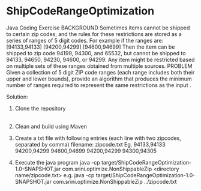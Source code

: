 # ShipCodeRangeOptimization
Java Coding Exercise
BACKGROUND
Sometimes items cannot be shipped to certain zip codes, and the rules for these restrictions are stored as a series of ranges of 5 digit codes. 
For example if the ranges are:
[94133,94133] [94200,94299] [94600,94699]
Then the item can be shipped to zip code 94199, 94300, and 65532, but cannot be shipped to 94133, 94650, 94230, 94600, or 94299.
Any item might be restricted based on multiple sets of these ranges obtained from multiple sources.
PROBLEM
Given a collection of 5 digit ZIP code ranges (each range includes both their upper and lower bounds), provide an algorithm that produces the minimum number of ranges required to represent the same restrictions as the input . 

Solution:
1. Clone the repository
<br></br>
2. Clean and build using Maven

3. Create a txt file with following entries (each line with two zipcodes, separated by comma)
   filename: zipcode.txt
	Eg.
	94133,94133
    94200,94299
    94600,94699
    94200,94299
    94300,94305
    
4. Execute the java program
java -cp target/ShipCodeRangeOptimization-1.0-SNAPSHOT.jar com.srini.optimize.NonShippableZip  <directory name/zipcode.txt>
e.g. java -cp target/ShipCodeRangeOptimization-1.0-SNAPSHOT.jar com.srini.optimize.NonShippableZip ../zipcode.txt